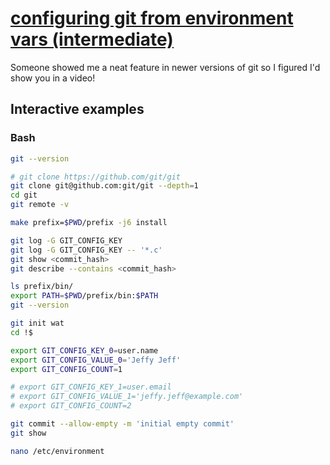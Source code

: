 # [configuring git from environment vars (intermediate)](https://youtu.be/RVZeTpVpwS4)

Someone showed me a neat feature in newer versions of git so I figured I'd show you in a video!

## Interactive examples

### Bash

```bash
git --version

# git clone https://github.com/git/git
git clone git@github.com:git/git --depth=1
cd git
git remote -v

make prefix=$PWD/prefix -j6 install

git log -G GIT_CONFIG_KEY
git log -G GIT_CONFIG_KEY -- '*.c'
git show <commit_hash>
git describe --contains <commit_hash>

ls prefix/bin/
export PATH=$PWD/prefix/bin:$PATH
git --version

git init wat
cd !$

export GIT_CONFIG_KEY_0=user.name
export GIT_CONFIG_VALUE_0='Jeffy Jeff'
export GIT_CONFIG_COUNT=1

# export GIT_CONFIG_KEY_1=user.email
# export GIT_CONFIG_VALUE_1='jeffy.jeff@example.com'
# export GIT_CONFIG_COUNT=2

git commit --allow-empty -m 'initial empty commit'
git show

nano /etc/environment
```
